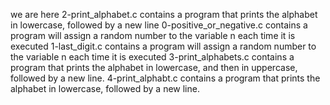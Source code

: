 we are here
2-print_alphabet.c contains  a program that prints the alphabet in lowercase, followed by a new line
0-positive_or_negative.c contains a program will assign a random number to the variable n each time it is executed
1-last_digit.c contains a program will assign a random number to the variable n each time it is executed
3-print_alphabets.c contains a program that prints the alphabet in lowercase, and then in uppercase, followed by a new line.
 4-print_alphabt.c  contains  a program that prints the alphabet in lowercase, followed by a new line.
